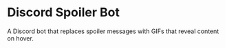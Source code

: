 # Discord Spoiler Bot

A Discord bot that replaces spoiler messages with GIFs that reveal content on hover.


